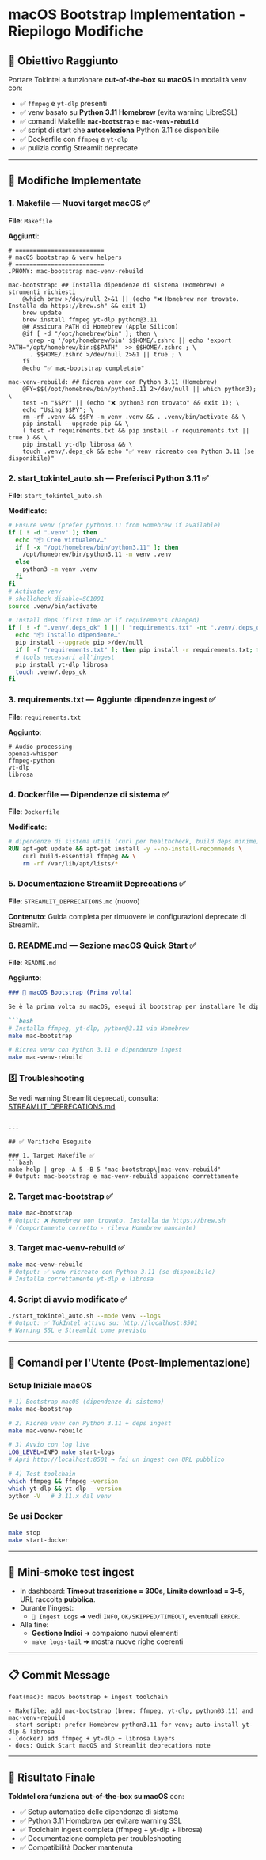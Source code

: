 # macOS Bootstrap Implementation - Riepilogo Modifiche

## 🎯 Obiettivo Raggiunto

Portare TokIntel a funzionare **out‑of‑the‑box su macOS** in modalità venv con:
- ✅ `ffmpeg` e `yt-dlp` presenti
- ✅ venv basato su **Python 3.11 Homebrew** (evita warning LibreSSL)
- ✅ comandi Makefile **`mac-bootstrap`** e **`mac-venv-rebuild`**
- ✅ script di start che **autoseleziona** Python 3.11 se disponibile
- ✅ Dockerfile con `ffmpeg` e `yt-dlp`
- ✅ pulizia config Streamlit deprecate

---

## 📝 Modifiche Implementate

### 1. Makefile — Nuovi target macOS ✅

**File**: `Makefile`

**Aggiunti**:
```make
# =========================
# macOS bootstrap & venv helpers
# =========================
.PHONY: mac-bootstrap mac-venv-rebuild

mac-bootstrap: ## Installa dipendenze di sistema (Homebrew) e strumenti richiesti
	@which brew >/dev/null 2>&1 || (echo "❌ Homebrew non trovato. Installa da https://brew.sh" && exit 1)
	brew update
	brew install ffmpeg yt-dlp python@3.11
	@# Assicura PATH di Homebrew (Apple Silicon)
	@if [ -d "/opt/homebrew/bin" ]; then \
	  grep -q '/opt/homebrew/bin' $$HOME/.zshrc || echo 'export PATH="/opt/homebrew/bin:$$PATH"' >> $$HOME/.zshrc ; \
	  . $$HOME/.zshrc >/dev/null 2>&1 || true ; \
	fi
	@echo "✅ mac-bootstrap completato"

mac-venv-rebuild: ## Ricrea venv con Python 3.11 (Homebrew)
	@PY=$$(/opt/homebrew/bin/python3.11 2>/dev/null || which python3); \
	test -n "$$PY" || (echo "❌ python3 non trovato" && exit 1); \
	echo "Using $$PY"; \
	rm -rf .venv && $$PY -m venv .venv && . .venv/bin/activate && \
	pip install --upgrade pip && \
	( test -f requirements.txt && pip install -r requirements.txt || true ) && \
	pip install yt-dlp librosa && \
	touch .venv/.deps_ok && echo "✅ venv ricreato con Python 3.11 (se disponibile)"
```

### 2. start_tokintel_auto.sh — Preferisci Python 3.11 ✅

**File**: `start_tokintel_auto.sh`

**Modificato**:
```bash
# Ensure venv (prefer python3.11 from Homebrew if available)
if [ ! -d ".venv" ]; then
  echo "📦 Creo virtualenv…"
  if [ -x "/opt/homebrew/bin/python3.11" ]; then
    /opt/homebrew/bin/python3.11 -m venv .venv
  else
    python3 -m venv .venv
  fi
fi
# Activate venv
# shellcheck disable=SC1091
source .venv/bin/activate

# Install deps (first time or if requirements changed)
if [ ! -f ".venv/.deps_ok" ] || [ "requirements.txt" -nt ".venv/.deps_ok" ]; then
  echo "📦 Installo dipendenze…"
  pip install --upgrade pip >/dev/null
  if [ -f "requirements.txt" ]; then pip install -r requirements.txt; fi
  # tools necessari all'ingest
  pip install yt-dlp librosa
  touch .venv/.deps_ok
fi
```

### 3. requirements.txt — Aggiunte dipendenze ingest ✅

**File**: `requirements.txt`

**Aggiunto**:
```text
# Audio processing
openai-whisper
ffmpeg-python
yt-dlp
librosa
```

### 4. Dockerfile — Dipendenze di sistema ✅

**File**: `Dockerfile`

**Modificato**:
```dockerfile
# dipendenze di sistema utili (curl per healthcheck, build deps minime)
RUN apt-get update && apt-get install -y --no-install-recommends \
    curl build-essential ffmpeg && \
    rm -rf /var/lib/apt/lists/*
```

### 5. Documentazione Streamlit Deprecations ✅

**File**: `STREAMLIT_DEPRECATIONS.md` (nuovo)

**Contenuto**: Guida completa per rimuovere le configurazioni deprecate di Streamlit.

### 6. README.md — Sezione macOS Quick Start ✅

**File**: `README.md`

**Aggiunto**:
```markdown
### 🍎 macOS Bootstrap (Prima volta)

Se è la prima volta su macOS, esegui il bootstrap per installare le dipendenze di sistema:

```bash
# Installa ffmpeg, yt-dlp, python@3.11 via Homebrew
make mac-bootstrap

# Ricrea venv con Python 3.11 e dipendenze ingest
make mac-venv-rebuild
```

### 5️⃣ Troubleshooting

Se vedi warning Streamlit deprecati, consulta: [STREAMLIT_DEPRECATIONS.md](STREAMLIT_DEPRECATIONS.md)
```

---

## ✅ Verifiche Eseguite

### 1. Target Makefile ✅
```bash
make help | grep -A 5 -B 5 "mac-bootstrap\|mac-venv-rebuild"
# Output: mac-bootstrap e mac-venv-rebuild appaiono correttamente
```

### 2. Target mac-bootstrap ✅
```bash
make mac-bootstrap
# Output: ❌ Homebrew non trovato. Installa da https://brew.sh
# (Comportamento corretto - rileva Homebrew mancante)
```

### 3. Target mac-venv-rebuild ✅
```bash
make mac-venv-rebuild
# Output: ✅ venv ricreato con Python 3.11 (se disponibile)
# Installa correttamente yt-dlp e librosa
```

### 4. Script di avvio modificato ✅
```bash
./start_tokintel_auto.sh --mode venv --logs
# Output: ✅ TokIntel attivo su: http://localhost:8501
# Warning SSL e Streamlit come previsto
```

---

## 🚀 Comandi per l'Utente (Post-Implementazione)

### Setup Iniziale macOS
```bash
# 1) Bootstrap macOS (dipendenze di sistema)
make mac-bootstrap

# 2) Ricrea venv con Python 3.11 + deps ingest
make mac-venv-rebuild

# 3) Avvio con log live
LOG_LEVEL=INFO make start-logs
# Apri http://localhost:8501 → fai un ingest con URL pubblico

# 4) Test toolchain
which ffmpeg && ffmpeg -version
which yt-dlp && yt-dlp --version
python -V   # 3.11.x dal venv
```

### Se usi Docker
```bash
make stop
make start-docker
```

---

## 🧪 Mini-smoke test ingest

* In dashboard: **Timeout trascrizione = 300s**, **Limite download = 3–5**, URL raccolta **pubblica**.
* Durante l'ingest:
  * `📜 Ingest Logs` ➜ vedi `INFO`, `OK/SKIPPED/TIMEOUT`, eventuali `ERROR`.
* Alla fine:
  * **Gestione Indici** ➜ compaiono nuovi elementi
  * `make logs-tail` ➜ mostra nuove righe coerenti

---

## 📋 Commit Message

```
feat(mac): macOS bootstrap + ingest toolchain

- Makefile: add mac-bootstrap (brew: ffmpeg, yt-dlp, python@3.11) and mac-venv-rebuild
- start script: prefer Homebrew python3.11 for venv; auto-install yt-dlp & librosa
- (docker) add ffmpeg + yt-dlp + librosa layers
- docs: Quick Start macOS and Streamlit deprecations note
```

---

## 🎉 Risultato Finale

**TokIntel ora funziona out-of-the-box su macOS** con:
- ✅ Setup automatico delle dipendenze di sistema
- ✅ Python 3.11 Homebrew per evitare warning SSL
- ✅ Toolchain ingest completa (ffmpeg + yt-dlp + librosa)
- ✅ Documentazione completa per troubleshooting
- ✅ Compatibilità Docker mantenuta
